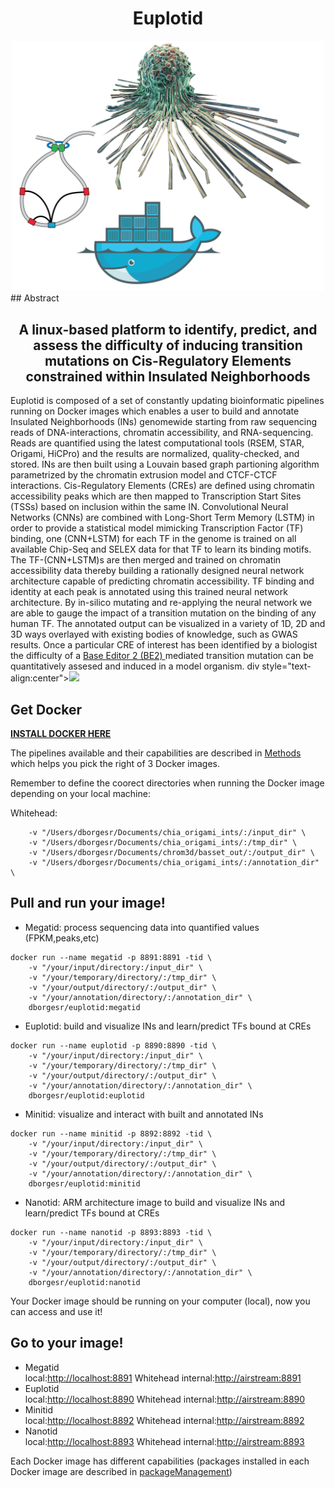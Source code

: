 

# <h1><center>Euplotid</center></h1>
<div style="text-align:center"><img src="docs/graphical_abstract.png" style="width: 500px;"></div>
## Abstract
<h2><center> A linux-based platform to identify, predict, and assess the difficulty of inducing transition mutations on Cis-Regulatory Elements constrained within Insulated Neighborhoods </center></h2>
Euplotid is composed of a set of constantly updating bioinformatic pipelines running on Docker images which enables a user to build and annotate Insulated Neighborhoods (INs) genomewide starting from raw sequencing reads of DNA-interactions, chromatin accessibility, and RNA-sequencing. Reads are quantified using the latest computational tools (RSEM, STAR, Origami, HiCPro) and the results are normalized, quality-checked, and stored. INs are then built using a Louvain based graph partioning algorithm parametrized by the chromatin extrusion model and CTCF-CTCF interactions. Cis-Regulatory Elements (CREs) are defined using chromatin accessibility peaks which are then mapped to Transcription Start Sites (TSSs) based on inclusion within the same IN. Convolutional Neural Networks (CNNs) are combined with Long-Short Term Memory (LSTM) in order to provide a statistical model mimicking Transcription Factor (TF) binding, one (CNN+LSTM) for each TF in the genome is trained on all available Chip-Seq and SELEX data for that TF to learn its binding motifs. The TF-(CNN+LSTM)s are then merged and trained on chromatin accessibility data thereby building a rationally designed neural network architecture capable of predicting chromatin accessibility. TF binding and identity at each peak is annotated using this trained neural network architecture. By in-silico mutating and re-applying the neural network we are able to gauge the impact of a transition mutation on the binding of any human TF. The annotated output can be visualized in a variety of 1D, 2D and 3D ways overlayed with existing bodies of knowledge, such as GWAS results. Once a particular CRE of interest has been identified by a biologist the difficulty of a <a href="https://blog.benchling.com/base-editor/"> Base Editor 2 (BE2) </a> mediated transition mutation can be quantitatively assesed and induced in a model organism. 
div style="text-align:center"><img src="docs/web_euplotid/lab_meeting_slides_graphical_abstract.png" style="width: 5=800px;"></div>

## Get Docker
[**INSTALL DOCKER HERE**](https://www.docker.com/community-edition#/download")

The pipelines available and their capabilities are described in [Methods](docs/methods.md)  which helps you pick the right of 3 Docker images.

Remember to define the coorect directories when running the Docker image depending on your local machine:

Whitehead:
~~~
	-v "/Users/dborgesr/Documents/chia_origami_ints/:/input_dir" \
	-v "/Users/dborgesr/Documents/chia_origami_ints/:/tmp_dir" \
	-v "/Users/dborgesr/Documents/chrom3d/basset_out/:/output_dir" \
	-v "/Users/dborgesr/Documents/chia_origami_ints/:/annotation_dir" \
~~~

## Pull and run your image!

* Megatid: process sequencing data into quantified values (FPKM,peaks,etc)
~~~ 
docker run --name megatid -p 8891:8891 -tid \
	-v "/your/input/directory:/input_dir" \
	-v "/your/temporary/directory/:/tmp_dir" \
	-v "/your/output/directory/:/output_dir" \
	-v "/your/annotation/directory/:/annotation_dir" \
	dborgesr/euplotid:megatid
~~~
* Euplotid: build and visualize INs and learn/predict TFs bound at CREs
~~~
docker run --name euplotid -p 8890:8890 -tid \
	-v "/your/input/directory:/input_dir" \
	-v "/your/temporary/directory/:/tmp_dir" \
	-v "/your/output/directory/:/output_dir" \
	-v "/your/annotation/directory/:/annotation_dir" \
	dborgesr/euplotid:euplotid
~~~
* Minitid: visualize and interact with built and annotated INs
~~~
docker run --name minitid -p 8892:8892 -tid \
	-v "/your/input/directory:/input_dir" \
	-v "/your/temporary/directory/:/tmp_dir" \
	-v "/your/output/directory/:/output_dir" \
	-v "/your/annotation/directory/:/annotation_dir" \
	dborgesr/euplotid:minitid
~~~
* Nanotid: ARM architecture image to build and visualize INs and learn/predict TFs bound at CREs
~~~
docker run --name nanotid -p 8893:8893 -tid \
	-v "/your/input/directory:/input_dir" \
	-v "/your/temporary/directory/:/tmp_dir" \
	-v "/your/output/directory/:/output_dir" \
	-v "/your/annotation/directory/:/annotation_dir" \
	dborgesr/euplotid:nanotid
~~~
Your Docker image should be running on your computer (local), now you can access and use it!

## Go to your image!
* Megatid <br> local:[http://localhost:8891](http://localhost:8891) Whitehead internal:[http://airstream:8891](http://airstream:8891)
* Euplotid <br> local:[http://localhost:8890](http://localhost:8890) Whitehead internal:[http://airstream:8890](http://airstream:8890)
* Minitid <br> local:[http://localhost:8892](http://localhost:8892) Whitehead internal:[http://airstream:8892](http://airstream:8892)
* Nanotid <br> local:[http://localhost:8893](http://localhost:8893) Whitehead internal:[http://airstream:8893](http://airstream:8893)

Each Docker image has different capabilities (packages installed in each Docker image are described in [packageManagement](docs/packageManagement.md))
